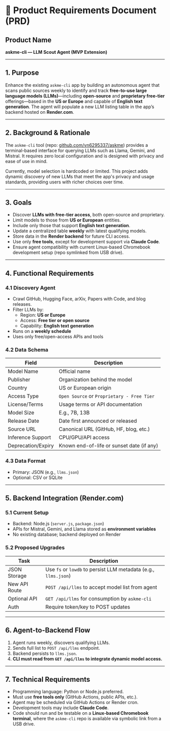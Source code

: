 
# 📄 Product Requirements Document (PRD)

## Product Name  
**askme-cli — LLM Scout Agent (MVP Extension)**

---

## 1. Purpose

Enhance the existing `askme-cli` app by building an autonomous agent that scans public sources weekly to identify and track **free-to-use large language models (LLMs)**—including **open-source** and **proprietary free-tier** offerings—based in the **US or Europe** and capable of **English text generation**. The agent will populate a new LLM listing table in the app’s backend hosted on **Render.com**.

---

## 2. Background & Rationale

The `askme-cli` tool (repo: [github.com/vn6295337/askme](https://github.com/vn6295337/askme)) provides a terminal-based interface for querying LLMs such as Llama, Gemini, and Mistral. It requires zero local configuration and is designed with privacy and ease of use in mind.

Currently, model selection is hardcoded or limited. This project adds dynamic discovery of new LLMs that meet the app's privacy and usage standards, providing users with richer choices over time.

---

## 3. Goals

- Discover **LLMs with free-tier access**, both open-source and proprietary.
- Limit models to those from **US or European** entities.
- Include only those that support **English text generation**.
- Update a centralized table **weekly** with latest qualifying models.
- Store data in the **Render backend** for future CLI access.
- Use only **free tools**, except for development support via **Claude Code**.
- Ensure agent compatibility with current Linux-based Chromebook development setup (repo symlinked from USB drive).

---

## 4. Functional Requirements

### 4.1 Discovery Agent

- Crawl GitHub, Hugging Face, arXiv, Papers with Code, and blog releases.
- Filter LLMs by:
  - Region: **US or Europe**
  - Access: **Free tier or open source**
  - Capability: **English text generation**
- Runs on a **weekly schedule**
- Uses only free/open-access APIs and tools

### 4.2 Data Schema

| Field | Description |
|-------|-------------|
| Model Name | Official name |
| Publisher | Organization behind the model |
| Country | US or European origin |
| Access Type | `Open Source` or `Proprietary - Free Tier` |
| License/Terms | Usage terms or API documentation |
| Model Size | E.g., 7B, 13B |
| Release Date | Date first announced or released |
| Source URL | Canonical URL (GitHub, HF, blog, etc.) |
| Inference Support | CPU/GPU/API access |
| Deprecation/Expiry | Known end-of-life or sunset date (if any) |

### 4.3 Data Format

- Primary: JSON (e.g., `llms.json`)
- Optional: CSV or SQLite

---

## 5. Backend Integration (Render.com)

### 5.1 Current Setup

- Backend: Node.js (`server.js`, `package.json`)
- APIs for Mistral, Gemini, and Llama stored as **environment variables**
- No existing database; backend deployed on Render

### 5.2 Proposed Upgrades

| Task | Description |
|------|-------------|
| JSON Storage | Use `fs` or `lowdb` to persist LLM metadata (e.g., `llms.json`) |
| New API Route | `POST /api/llms` to accept model list from agent |
| Optional API | `GET /api/llms` for consumption by `askme-cli` |
| Auth | Require token/key to POST updates |

---

## 6. Agent-to-Backend Flow

1. Agent runs weekly, discovers qualifying LLMs.
2. Sends full list to `POST /api/llms` endpoint.
3. Backend persists to `llms.json`.
4. **CLI must read from `GET /api/llms` to integrate dynamic model access.**

---

## 7. Technical Requirements

- Programming language: Python or Node.js preferred.
- Must use **free tools only** (GitHub Actions, public APIs, etc.).
- Agent may be scheduled via GitHub Actions or Render cron.
- Development tools may include **Claude Code**.
- Code should run and be testable on a **Linux-based Chromebook terminal**, where the `askme-cli` repo is available via symbolic link from a USB drive.
